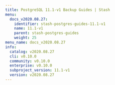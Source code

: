 ```yaml
---
title: PostgreSQL 11.1-v1 Backup Guides | Stash
menu:
  docs_v2020.08.27:
    identifier: stash-postgres-guides-11.1-v1
    name: 11.1-v1
    parent: stash-postgres-guides
    weight: 25
menu_name: docs_v2020.08.27
info:
  catalog: v2020.08.27
  cli: v0.10.0
  community: v0.10.0
  enterprise: v0.10.0
  subproject_version: 11.1-v1
  version: v2020.08.27
---
```


